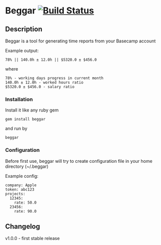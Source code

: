 # Beggar [![Build Status](https://secure.travis-ci.org/bkzl/beggar.png)](http://travis-ci.org/bkzl/beggar)

## Description

Beggar is a tool for generating time reports from your Basecamp account

Example output:

    78% || 140.0h ± 12.0h || $5320.0 ± $456.0

where

    78% - working days progress in current month
    140.0h ± 12.0h - worked hours ratio
    $5320.0 ± $456.0 - salary ratio

### Installation

Install it like any ruby gem

    gem install beggar

and run by

    beggar

### Configuration

Before first use, beggar will try to create configuration file in your home directory (~/.beggar)

Example config:

    company: Apple
    token: abc123
    projects:
      12345:
        rate: 50.0
      23456:
        rate: 90.0

## Changelog
  v1.0.0 - first stable release
